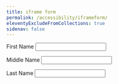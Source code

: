 ```yaml
---
title: iframe form
permalink: /accessibility/iframeform/
eleventyExcludeFromCollections: true
sidenav: false
---
```

<label for='fname' data-pa11y-ignore>First Name&nbsp;</label><input type='text' id='fname'>

<label for='mname' data-pa11y-ignore>Middle Name&nbsp;</label><input type='text' id='mname'>

<label for='lname' data-pa11y-ignore>Last Name&nbsp;</label><input type='text' id='lname'>
